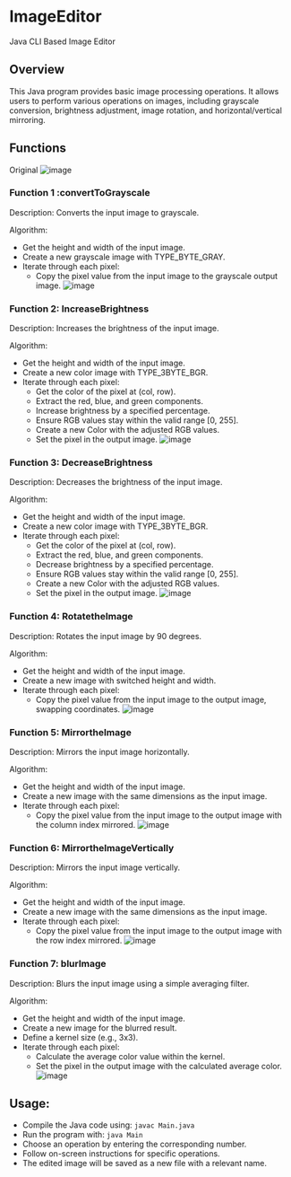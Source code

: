 # ImageEditor
Java CLI Based Image Editor
## Overview
This Java program provides basic image processing operations. It allows users to perform various operations on images, including grayscale conversion, brightness adjustment, image rotation, and horizontal/vertical mirroring.
## Functions
Original
![image](./image.jpg)
### Function 1 :convertToGrayscale
Description:
Converts the input image to grayscale.

Algorithm:
- Get the height and width of the input image.
- Create a new grayscale image with TYPE_BYTE_GRAY.
- Iterate through each pixel:
  - Copy the pixel value from the input image to the grayscale output image.
![image](./GrayScaleImage.jpg)
### Function 2: IncreaseBrightness
Description:
Increases the brightness of the input image.

Algorithm:
- Get the height and width of the input image.
- Create a new color image with TYPE_3BYTE_BGR.
- Iterate through each pixel:
  - Get the color of the pixel at (col, row).
  - Extract the red, blue, and green components.
  - Increase brightness by a specified percentage.
  - Ensure RGB values stay within the valid range [0, 255].
  - Create a new Color with the adjusted RGB values.
  - Set the pixel in the output image.
![image](./IncreasedBrightness.jpg)
### Function 3: DecreaseBrightness
Description:
Decreases the brightness of the input image.

Algorithm:
- Get the height and width of the input image.
- Create a new color image with TYPE_3BYTE_BGR.
- Iterate through each pixel:
  - Get the color of the pixel at (col, row).
  - Extract the red, blue, and green components.
  - Decrease brightness by a specified percentage.
  - Ensure RGB values stay within the valid range [0, 255].
  - Create a new Color with the adjusted RGB values.
  - Set the pixel in the output image.
![image](./DecreasedBrightness.jpg)
### Function 4: RotatetheImage
Description:
Rotates the input image by 90 degrees.

Algorithm:
- Get the height and width of the input image.
- Create a new image with switched height and width.
- Iterate through each pixel:
  - Copy the pixel value from the input image to the output image, swapping coordinates.
![image](./GrayScaleImage.jpg)
### Function 5: MirrortheImage
Description:
Mirrors the input image horizontally.

Algorithm:
- Get the height and width of the input image.
- Create a new image with the same dimensions as the input image.
- Iterate through each pixel:
  - Copy the pixel value from the input image to the output image with the column index mirrored.
![image](./MirroredImage.jpg)
### Function 6: MirrortheImageVertically
Description:
Mirrors the input image vertically.

Algorithm:
- Get the height and width of the input image.
- Create a new image with the same dimensions as the input image.
- Iterate through each pixel:
  - Copy the pixel value from the input image to the output image with the row index mirrored.
![image](./VerticalmirroredImage.jpg)
### Function 7: blurImage
Description:
Blurs the input image using a simple averaging filter.

Algorithm:
- Get the height and width of the input image.
- Create a new image for the blurred result.
- Define a kernel size (e.g., 3x3).
- Iterate through each pixel:
  - Calculate the average color value within the kernel.
  - Set the pixel in the output image with the calculated average color.
  ![image](./BlurredImage.jpg)
## Usage:

- Compile the Java code using: `javac Main.java`
- Run the program with: `java Main`
- Choose an operation by entering the corresponding number.
- Follow on-screen instructions for specific operations.
- The edited image will be saved as a new file with a relevant name.








